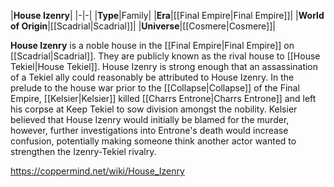 |**House Izenry**|
|-|-|
|**Type**|Family|
|**Era**|[[Final Empire\|Final Empire]]|
|**World of Origin**|[[Scadrial\|Scadrial]]|
|**Universe**|[[Cosmere\|Cosmere]]|

**House Izenry** is a noble house in the [[Final Empire\|Final Empire]] on [[Scadrial\|Scadrial]].
They are publicly known as the rival house to [[House Tekiel\|House Tekiel]]. House Izenry is strong enough that an assassination of a Tekiel ally could reasonably be attributed to House Izenry.
In the prelude to the house war prior to the [[Collapse\|Collapse]] of the Final Empire, [[Kelsier\|Kelsier]] killed [[Charrs Entrone\|Charrs Entrone]] and left his corpse at Keep Tekiel to sow division amongst the nobility. Kelsier believed that House Izenry would initially be blamed for the murder, however, further investigations into Entrone's death would increase confusion, potentially making someone think another actor wanted to strengthen the Izenry-Tekiel rivalry.



https://coppermind.net/wiki/House_Izenry